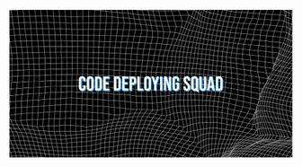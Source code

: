 ![Banner Image](https://github.com/CodeDeployingSquad/.github/blob/7d0065f87db1cd0217757427e3e16a9acbb57ef6/profile/cds_banner.png)
